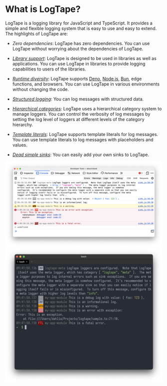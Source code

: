 What is LogTape?
===============

LogTape is a logging library for JavaScript and TypeScript.  It provides a
simple and flexible logging system that is easy to use and easy to extend.
The highlights of LogTape are:

 -  *Zero dependencies*: LogTape has zero dependencies.  You can use LogTape
    without worrying about the dependencies of LogTape.

 -  [*Library support*](./manual/library.md): LogTape is designed to be used
    in libraries as well as applications.  You can use LogTape in libraries
    to provide logging capabilities to users of the libraries.

 -  [*Runtime diversity*](./manual/install.md): LogTape supports [Deno],
    [Node.js], [Bun], edge functions, and browsers.  You can use LogTape in
    various environments without changing the code.

 -  [*Structured logging*](./manual/start.md#structured-logging): You can log
    messages with structured data.

 -  [*Hierarchical categories*](./manual/categories.md): LogTape uses
    a hierarchical category system to manage loggers.  You can control
    the verbosity of log messages by setting the log level of loggers at
    different levels of the category hierarchy.

 -  [*Template literals*](./manual/start.md#how-to-log): LogTape supports
    template literals for log messages.  You can use template literals to log
    messages with placeholders and values.

 -  [*Dead simple sinks*](./manual/sinks.md): You can easily add your own sinks
    to LogTape.

![](./screenshots/web-console.png)
![](./screenshots/terminal-console.png)

[Deno]: https://deno.com/
[Node.js]: https://nodejs.org/
[Bun]: https://bun.sh/

